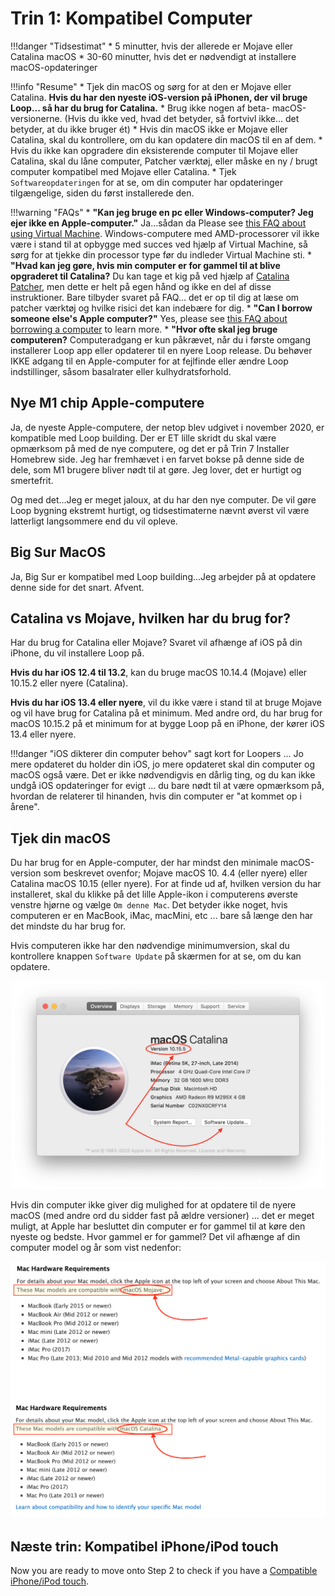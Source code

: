 # Trin 1: Kompatibel Computer

!!!danger "Tidsestimat"
    * 5 minutter, hvis der allerede er Mojave eller Catalina macOS
    * 30-60 minutter, hvis det er nødvendigt at installere macOS-opdateringer

!!!info "Resume"
    * Tjek din macOS og sørg for at den er Mojave eller Catalina. **Hvis du har den nyeste iOS-version på iPhonen, der vil bruge Loop... så har du brug for Catalina.**
    * Brug ikke nogen af beta- macOS-versionerne. (Hvis du ikke ved, hvad det betyder, så fortvivl ikke... det betyder, at du ikke bruger ét)
    * Hvis din macOS ikke er Mojave eller Catalina, skal du kontrollere, om du kan opdatere din macOS til en af dem.
    * Hvis du ikke kan opgradere din eksisterende computer til Mojave eller Catalina, skal du låne computer, Patcher værktøj, eller måske en ny / brugt computer kompatibel med Mojave eller Catalina.
    * Tjek `Softwareopdateringen` for at se, om din computer har opdateringer tilgængelige, siden du først installerede den.

!!!warning "FAQs"
    * **"Kan jeg bruge en pc eller Windows-computer? Jeg ejer ikke en Apple-computer."** Ja...sådan da Please see [this FAQ about using Virtual Machine](/faqs/FAQs/#can-i-use-a-pc-or-windows-computer-to-build). Windows-computere med AMD-processorer vil ikke være i stand til at opbygge med succes ved hjælp af Virtual Machine, så sørg for at tjekke din processor type før du indleder Virtual Machine sti.
    * **"Hvad kan jeg gøre, hvis min computer er for gammel til at blive opgraderet til Catalina?** Du kan tage et kig på ved hjælp af [Catalina Patcher](http://dosdude1.com/catalina/), men dette er helt på egen hånd og ikke en del af disse instruktioner. Bare tilbyder svaret på FAQ... det er op til dig at læse om patcher værktøj og hvilke risici det kan indebære for dig.
    * **"Can I borrow someone else's Apple computer?"** Yes, please see [this FAQ about borrowing a computer](/faqs/FAQs/#do-i-need-to-own-my-own-apple-computer) to learn more.
    * **"Hvor ofte skal jeg bruge computeren?** Computeradgang er kun påkrævet, når du i første omgang installerer Loop app eller opdaterer til en nyere Loop release. Du behøver IKKE adgang til en Apple-computer for at fejlfinde eller ændre Loop indstillinger, såsom basalrater eller kulhydratsforhold.

## Nye M1 chip Apple-computere

Ja, de nyeste Apple-computere, der netop blev udgivet i november 2020, er kompatible med Loop building. Der er ET lille skridt du skal være opmærksom på med de nye computere, og det er på Trin 7 Installer Homebrew side. Jeg har fremhævet i en farvet bokse på denne side de dele, som M1 brugere bliver nødt til at gøre. Jeg lover, det er hurtigt og smertefrit.

Og med det...Jeg er meget jaloux, at du har den nye computer. De vil gøre Loop bygning ekstremt hurtigt, og tidsestimaterne nævnt øverst vil være latterligt langsommere end du vil opleve.

## Big Sur MacOS

Ja, Big Sur er kompatibel med Loop building...Jeg arbejder på at opdatere denne side for det snart. Afvent.

## Catalina vs Mojave, hvilken har du brug for?

Har du brug for Catalina eller Mojave? Svaret vil afhænge af iOS på din iPhone, du vil installere Loop på.

**Hvis du har iOS 12.4 til 13.2**, kan du bruge macOS 10.14.4 (Mojave) eller 10.15.2 eller nyere (Catalina).

**Hvis du har iOS 13.4 eller nyere**, vil du ikke være i stand til at bruge Mojave og vil have brug for Catalina på et minimum. Med andre ord, du har brug for macOS 10.15.2 på et minimum for at bygge Loop på en iPhone, der kører iOS 13.4 eller nyere.

!!!danger "iOS dikterer din computer behov" sagt kort for Loopers ... Jo mere opdateret du holder din iOS, jo mere opdateret skal din computer og macOS også være. Det er ikke nødvendigvis en dårlig ting, og du kan ikke undgå iOS opdateringer for evigt ... du bare nødt til at være opmærksom på, hvordan de relaterer til hinanden, hvis din computer er "at kommet op i årene".

## Tjek din macOS
Du har brug for en Apple-computer, der har mindst den minimale macOS-version som beskrevet ovenfor; Mojave macOS 10. 4.4 (eller nyere) eller Catalina macOS 10.15 (eller nyere). For at finde ud af, hvilken version du har installeret, skal du klikke på det lille Apple-ikon i computerens øverste venstre hjørne og vælge `Om denne Mac`. Det betyder ikke noget, hvis computeren er en MacBook, iMac, macMini, etc ... bare så længe den har det mindste du har brug for.

Hvis computeren ikke har den nødvendige minimumversion, skal du kontrollere knappen `Software Update` på skærmen for at se, om du kan opdatere.

<p align="center">
<img src="img/macosx.png" width="500">
</p>

Hvis din computer ikke giver dig mulighed for at opdatere til de nyere macOS (med andre ord du sidder fast på ældre versioner) ... det er meget muligt, at Apple har besluttet din computer er for gammel til at køre den nyeste og bedste. Hvor gammel er for gammel? Det vil afhænge af din computer model og år som vist nedenfor:

<p align="center">
<img src="img/mojave-minimum.png" width="750">
</p>

## Næste trin: Kompatibel iPhone/iPod touch

Now you are ready to move onto Step 2 to check if you have a [Compatible iPhone/iPod touch](step2.md).
